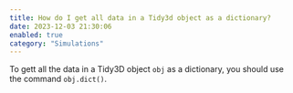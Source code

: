 ```yaml
---
title: How do I get all data in a Tidy3d object as a dictionary?
date: 2023-12-03 21:30:06
enabled: true
category: "Simulations"
---
```

To gett all the data in a Tidy3D object `obj` as a dictionary, you should use the command&nbsp;`obj.dict()`.
